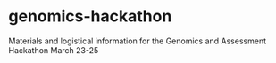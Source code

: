 # genomics-hackathon
Materials and logistical information for the Genomics and Assessment Hackathon March 23-25
